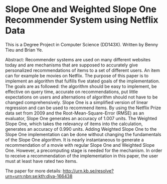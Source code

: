# Slope One and Weighted Slope One Recommender System using Netflix Data

This is a Degree Project in Computer Science (DD143X). Written by Benny Tieu and Brian Ye.

Abstract:
Recommender systems are used on many different websites today and are mechanisms that are supposed to accurately give personalized recommendations of items to a set of different users. An item can for example be movies on Netflix. The purpose of this paper is to implement an algorithm that fulfills five stated goals of the implementation. The goals are as followed: the algorithm should be easy to implement, be effective on query time, accurate on recommendations, put little expectations on users and alternations of algorithm should not have to be changed comprehensively. Slope One is a simplified version of linear regression and can be used to recommend items. By using the Netflix Prize data set from 2009 and the Root-Mean-Square-Error (RMSE) as an evaluator, Slope One generates an accuracy of 1.007 units. The Weighted Slope One, which takes the relevancy of items into the calculation, generates an accuracy of 0.990 units.  Adding Weighted Slope One to the Slope One implementation can be done without changing the fundamentals of the Slope One algorithm. It is nearly instantaneous to generate a recommendation of a movie with regular Slope One and Weighted Slope One. However, a precomputing stage is needed for the mechanism. In order to receive a recommendation of the implementation in this paper, the user must at least have rated two items.

The paper for more details:
http://urn.kb.se/resolve?urn=urn:nbn:se:kth:diva-166438